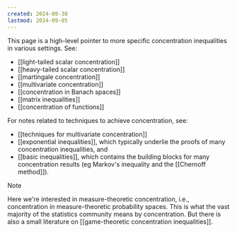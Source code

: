 ```yaml
---
created: 2024-08-30
lastmod: 2024-09-05
---
```

This page is a high-level pointer to more specific concentration inequalities in various settings. See:

- [[light-tailed scalar concentration]]
- [[heavy-tailed scalar concentration]]
- [[martingale concentration]]
- [[multivariate concentration]]
- [[concentration in Banach spaces]]
- [[matrix inequalities]]
- [[concentration of functions]]

For notes related to techniques to achieve concentration, see:

- [[techniques for multivariate concentration]]
- [[exponential inequalities]], which typically underlie the proofs of many concentration inequalities, and
- [[basic inequalities]], which contains the building blocks for many concentration results (eg Markov's inequality and the [[Chernoff method]]).

> [!Note]
> Here we're interested in measure-theoretic concentration, i.e., concentration in measure-theoretic probability spaces. This is what the vast majority of the statistics community means by concentration. But there is also a small literature on [[game-theoretic concentration inequalities]].

